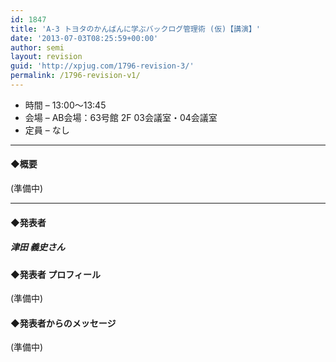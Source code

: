 ```yaml
---
id: 1847
title: 'A-3 トヨタのかんばんに学ぶバックログ管理術 (仮)【講演】'
date: '2013-07-03T08:25:59+00:00'
author: semi
layout: revision
guid: 'http://xpjug.com/1796-revision-3/'
permalink: /1796-revision-v1/
---
```


- 時間 – 13:00〜13:45
- 会場 – AB会場：63号館 2F 03会議室・04会議室
- 定員 – なし

---

#### ◆概要

(準備中)

---

#### ◆発表者

##### 津田 義史さん

#### ◆発表者 プロフィール

(準備中)

#### ◆発表者からのメッセージ

(準備中)